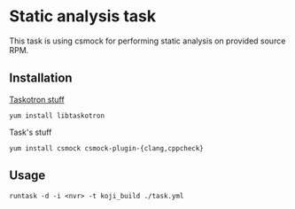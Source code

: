 Static analysis task
====================

This task is using csmock for performing static analysis on provided source RPM.

## Installation

[Taskotron stuff](http://libtaskotron.readthedocs.org/en/latest/quickstart.html)

```
yum install libtaskotron
```

Task's stuff

```
yum install csmock csmock-plugin-{clang,cppcheck}
```

## Usage

```
runtask -d -i <nvr> -t koji_build ./task.yml
```

